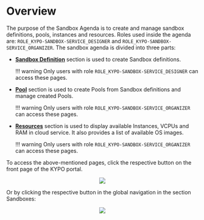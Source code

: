 # Overview
The purpose of the Sandbox Agenda is to create and manage sandbox definitions, pools, instances and resources. Roles used inside the agenda are: `ROLE_KYPO-SANDBOX-SERVICE_DESIGNER` and `ROLE_KYPO-SANDBOX-SERVICE_ORGANIZER`. The sandbox agenda is divided into three parts:

* **[Sandbox Definition](sandbox-definition.md)** section is used to create Sandbox definitions.

    !!! warning 
        Only users with role `ROLE_KYPO-SANDBOX-SERVICE_DESIGNER` can access these pages.

* **[Pool](pool.md)** section is used to create Pools from Sandbox definitions and manage created Pools. 

    !!! warning 
        Only users with role `ROLE_KYPO-SANDBOX-SERVICE_ORGANIZER` can access these pages.

* **[Resources](resources.md)** section is used to display available Instances, VCPUs and RAM in cloud service. It also provides a list of available OS images.

    !!! warning 
        Only users with role `ROLE_KYPO-SANDBOX-SERVICE_ORGANIZER` can access these pages.

To access the above-mentioned pages, click the respective button on the front page of the KYPO portal. 

<p align="center">
  <img src="../../../img/user-guide/sandbox-agenda/overview/sandbox-agenda-overview.png">
</p>

Or by clicking the respective button in the global navigation in the section Sandboxes:

<p align="center">
  <img src="../../../img/user-guide/sandbox-agenda/overview/sandbox-agenda-overview-panel.png">
</p>

